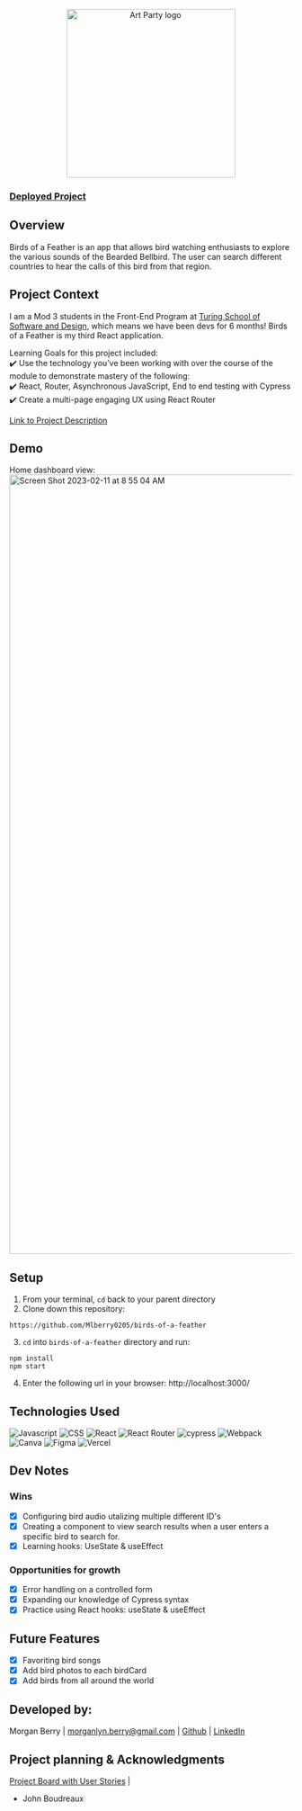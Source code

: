 <p align="center">
<img width='300' alt='Art Party logo' src='https://user-images.githubusercontent.com/102934145/201456827-5cc76fd2-f58b-4afa-aa50-07b29944e224.png'>
</p>

### [Deployed Project](https://birds-of-a-feather-pi.vercel.app/)

## Overview
Birds of a Feather is an app that allows bird watching enthusiasts to explore the various sounds of the Bearded Bellbird.  The user can search different countries to hear the calls of this bird from that region.

## Project Context
I am a Mod 3 students in the Front-End Program at [Turing School of Software and Design](https://frontend.turing.edu/), which means we have been devs for 6 months!  Birds of a Feather is my third React application.

Learning Goals for this project included:      
✔️ Use the technology you’ve been working with over the course of the module to demonstrate mastery of the following:  
✔️ React, Router, Asynchronous JavaScript, End to end testing with Cypress          
✔️ Create a multi-page engaging UX using React Router 


[Link to Project Description](https://frontend.turing.edu/projects/module-3/showcase.html)

## Demo
Home dashboard view:
<img width="1386" alt="Screen Shot 2023-02-11 at 8 55 04 AM" src="https://user-images.githubusercontent.com/102934145/218267964-ed30e523-84c1-43d9-89f8-d59739c07060.png">



## Setup
1. From your terminal, `cd` back to your parent directory
2. Clone down this repository:
  ```
  https://github.com/Mlberry0205/birds-of-a-feather
  ```
3. `cd` into `birds-of-a-feather` directory and run:
  ```
  npm install
  npm start
  ```
4. Enter the following url in your browser: http://localhost:3000/

## Technologies Used
![Javascript](https://img.shields.io/badge/JavaScript-323330?style=for-the-badge&logo=javascript&logoColor=F7DF1E) 
![CSS](https://img.shields.io/badge/CSS3-1572B6?style=for-the-badge&logo=css3&logoColor=white) 
![React](https://img.shields.io/badge/react-%2320232a.svg?style=for-the-badge&logo=react&logoColor=%2361DAFB) 
![React Router](https://img.shields.io/badge/React_Router-CA4245?style=for-the-badge&logo=react-router&logoColor=white) 
![cypress](https://img.shields.io/badge/-cypress-%23E5E5E5?style=for-the-badge&logo=cypress&logoColor=058a5e) 
![Webpack](https://img.shields.io/badge/webpack-%238DD6F9.svg?style=for-the-badge&logo=webpack&logoColor=black) 
![Canva](https://img.shields.io/badge/Canva-%2300C4CC.svg?style=for-the-badge&logo=Canva&logoColor=white) 
![Figma](https://img.shields.io/badge/figma-%23F24E1E.svg?style=for-the-badge&logo=figma&logoColor=white)
![Vercel](https://img.shields.io/badge/vercel-%23000000.svg?style=for-the-badge&logo=vercel&logoColor=white)

## Dev Notes
### Wins
- [x] Configuring bird audio utalizing multiple different ID's
- [x] Creating a component to view search results when a user enters a specific bird to search for.
- [x] Learning hooks: UseState & useEffect

### Opportunities for growth
- [x] Error handling on a controlled form
- [x] Expanding our knowledge of Cypress syntax
- [x] Practice using React hooks: useState & useEffect

## Future Features
- [X] Favoriting bird songs
- [X] Add bird photos to each birdCard
- [X] Add birds from all around the world

## Developed by:
Morgan Berry |
morganlyn.berry@gmail.com |
[Github](https://github.com/Mlberry0205) |
[LinkedIn](https://www.linkedin.com/in/morgan-lyn-berry/)

## Project planning & Acknowledgments 
[Project Board with User Stories](https://github.com/users/Mlberry0205/projects/6) |
- John Boudreaux


